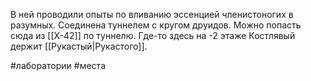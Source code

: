 В ней проводили опыты по вливанию эссенцией членистоногих в разумных. Соединена туннелем с кругом друидов. 
Можно попасть сюда из [[Х-42]] по туннелю.
Где-то здесь на -2 этаже Костлявый держит [[Рукастый|Рукастого]].

#лаборатории #места 